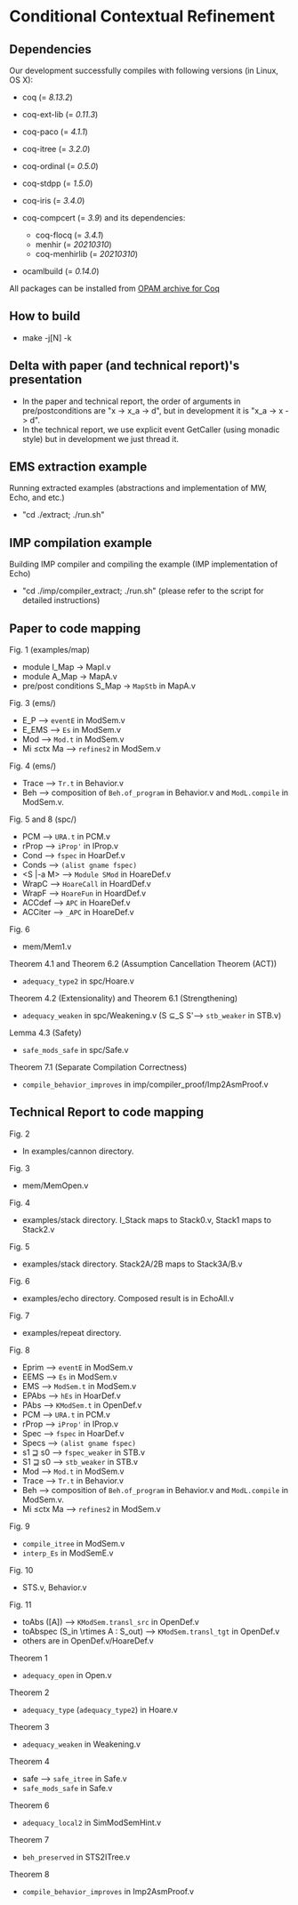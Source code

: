 # Conditional Contextual Refinement

## Dependencies
Our development successfully compiles with following versions (in Linux, OS X):

- coq (= *8.13.2*)

- coq-ext-lib (= *0.11.3*)
- coq-paco (= *4.1.1*)
- coq-itree (= *3.2.0*)
- coq-ordinal (= *0.5.0*)

- coq-stdpp (= *1.5.0*)
- coq-iris (= *3.4.0*)

- coq-compcert (= *3.9*) and its dependencies:
  + coq-flocq (= *3.4.1*)
  + menhir (= *20210310*)
  + coq-menhirlib (= *20210310*)

- ocamlbuild (= *0.14.0*)

All packages can be installed from [OPAM archive for Coq](https://github.com/coq/opam-coq-archive)

## How to build
- make -j[N] -k

## Delta with paper (and technical report)'s presentation

- In the paper and technical report, the order of arguments in pre/postconditions are "x -> x_a -> d", but in development it is "x_a -> x -> d".
- In the technical report, we use explicit event GetCaller (using monadic style) but in development we just thread it.

## EMS extraction example
Running extracted examples (abstractions and implementation of MW, Echo, and etc.)
- "cd ./extract; ./run.sh"

## IMP compilation example
Building IMP compiler and compiling the example (IMP implementation of Echo)
- "cd ./imp/compiler_extract; ./run.sh" (please refer to the script for detailed instructions)

## Paper to code mapping

Fig. 1
(examples/map)
- module I_Map -> MapI.v
- module A_Map -> MapA.v
- pre/post conditions S_Map -> `MapStb` in MapA.v

Fig. 3
(ems/)
- E_P --> `eventE` in ModSem.v
- E_EMS --> `Es` in ModSem.v
- Mod --> `Mod.t` in ModSem.v
- Mi ≤ctx Ma --> `refines2` in ModSem.v

Fig. 4
(ems/)
- Trace --> `Tr.t` in Behavior.v
- Beh --> composition of `Beh.of_program` in Behavior.v and `ModL.compile` in ModSem.v.

Fig. 5 and 8
(spc/)
- PCM --> `URA.t` in PCM.v
- rProp --> `iProp'` in IProp.v
- Cond --> `fspec` in HoarDef.v
- Conds --> `(alist gname fspec)`
- <S |-a M> --> `Module SMod` in HoareDef.v
- WrapC --> `HoareCall` in HoardDef.v
- WrapF --> `HoareFun` in HoardDef.v
- ACCdef --> `APC` in HoareDef.v
- ACCiter --> `_APC` in HoareDef.v

Fig. 6
- mem/Mem1.v

Theorem 4.1 and Theorem 6.2 (Assumption Cancellation Theorem (ACT))
- `adequacy_type2` in spc/Hoare.v

Theorem 4.2 (Extensionality) and Theorem 6.1 (Strengthening)
- `adequacy_weaken` in spc/Weakening.v (S ⊆_S S'--> `stb_weaker` in STB.v)

Lemma 4.3 (Safety)
- `safe_mods_safe` in spc/Safe.v

Theorem 7.1 (Separate Compilation Correctness)
- `compile_behavior_improves` in imp/compiler_proof/Imp2AsmProof.v

## Technical Report to code mapping

Fig. 2
- In examples/cannon directory.

Fig. 3
- mem/MemOpen.v

Fig. 4
- examples/stack directory. I_Stack maps to Stack0.v, Stack1 maps to Stack2.v

Fig. 5
- examples/stack directory. Stack2A/2B maps to Stack3A/B.v

Fig. 6
- examples/echo directory. Composed result is in EchoAll.v

Fig. 7
- examples/repeat directory.

Fig. 8
- Eprim --> `eventE` in ModSem.v
- EEMS --> `Es` in ModSem.v
- EMS --> `ModSem.t` in ModSem.v
- EPAbs --> `hEs` in HoarDef.v
- PAbs --> `KModSem.t` in OpenDef.v
- PCM --> `URA.t` in PCM.v
- rProp --> `iProp'` in IProp.v
- Spec --> `fspec` in HoarDef.v
- Specs --> `(alist gname fspec)`
- s1 ⊒ s0 --> `fspec_weaker` in STB.v
- S1 ⊒ s0 --> `stb_weaker` in STB.v
- Mod --> `Mod.t` in ModSem.v
- Trace --> `Tr.t` in Behavior.v
- Beh --> composition of `Beh.of_program` in Behavior.v and `ModL.compile` in ModSem.v.
- Mi ≤ctx Ma --> `refines2` in ModSem.v

Fig. 9
- `compile_itree` in ModSem.v
- `interp_Es` in ModSemE.v

Fig. 10
- STS.v, Behavior.v

Fig. 11
- toAbs ([A]) --> `KModSem.transl_src` in OpenDef.v
- toAbspec (S_in \rtimes A : S_out) --> `KModSem.transl_tgt` in OpenDef.v
- others are in OpenDef.v/HoareDef.v

Theorem 1
- `adequacy_open` in Open.v

Theorem 2
- `adequacy_type` (`adequacy_type2`) in Hoare.v

Theorem 3
- `adequacy_weaken` in Weakening.v

Theorem 4
- safe --> `safe_itree` in Safe.v
- `safe_mods_safe` in Safe.v

Theorem 6
- `adequacy_local2` in SimModSemHint.v

Theorem 7
- `beh_preserved` in STS2ITree.v

Theorem 8
- `compile_behavior_improves` in Imp2AsmProof.v

